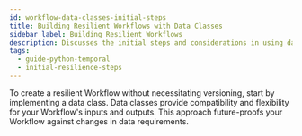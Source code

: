 ```yaml
---
id: workflow-data-classes-initial-steps
title: Building Resilient Workflows with Data Classes
sidebar_label: Building Resilient Workflows
description: Discusses the initial steps and considerations in using data classes for creating resilient Temporal workflows.
tags:
  - guide-python-temporal
  - initial-resilience-steps
---
```


To create a resilient Workflow without necessitating versioning, start by implementing a data class.
Data classes provide compatibility and flexibility for your Workflow's inputs and outputs.
This approach future-proofs your Workflow against changes in data requirements.
